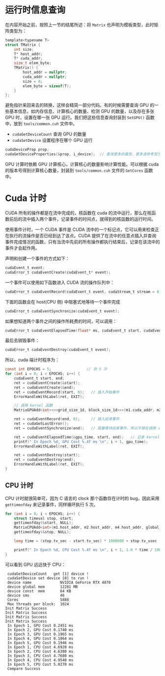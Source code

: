 # 运行时信息查询

在内容开始之前，按照上一节的结尾所述：将 `Matrix` 也声明为模板类型，此时矩阵类型为：

```c
template<typename T>
struct TMatrix {
    int size;
    T* host_addr;
    T* cuda_addr;
    size_t elem_byte;
    TMatrix() {
        host_addr = nullptr;
        cuda_addr = nullptr;
        size = 0;
        elem_byte = sizeof(T);
    }
};
```

避免指针来回来去的转换，这样会精简一部分代码。有的时候需要查询 GPU 的一些基本信息，如内存信息、计算核心的数量、检测 GPU 的数量，以及存在多张 GPU 时，设置在哪一张 GPU 运行。我们把这些信息查询封装到 `SetGPU()` 函数中，放到 `tools/common.cuh` 文件中。

- `cudaGetDeviceCount` 查询 GPU 的数量
- `cudaSetDevice` 设置程序在哪个 GPU 运行

```c
cudaDeviceProp prop;
cudaGetDeviceProperties(&prop, i_device);  // 查询更多的属性，更多请参考官方文档
```

GPU 计算时依赖 GPU 计算核心，计算核心的数量影响计算性能。可以根据 cuda 的版本号得到计算核心数量，封装到 `tools/common.cuh` 文件的 `GetCores` 函数中。

# Cuda 计时

CUDA 所有的操作都是在流中完成的，核函数在 cuda 的流中运行，那么在核函数前后的流中插入两个事件，记录事件的时间点，就得到的核函数的运行时间。

使用事件计时，一个 CUDA 事件是 CUDA 流中的一个标记点，它可以用来检查正在执行的流操作是否已经到达了该点。CUDA 提供了在流中的任意点插入并查询事件完成情况的函数，只有当流中先前的所有操作都执行结束后，记录在该流中的事件才会起作用。

声明和创建一个事件的方式如下：

```c
cudaEvent_t event;
cudaError_t cudaEventCreate(cudaEvent_t* event);
```

一个事件可以使用如下函数进入 CUDA 流的操作队列中：

```c
cudaError_t cudaEventRecord(cudaEvent_t event, cudaStream_t stream = 0);
```

下面的函数会在 host(CPU 侧) 中阻塞式地等待一个事件完成

```c
cudaError_t cudaEventSynchronize(cudaEvent_t event);
```

如果想知道两个事件之间的操作所耗费的时间，可以调用：

```c
cudaError_t cudaEventElapsedTime(float* ms, cudaEvent_t start, cudaEvent_t stop);
```

最后去销毁事件：

```c
cudaError_t cudaEventDestroy(cudaEvent_t event);
```

所以，cuda 端计时程序为：

```c
const int EPOCHS = 5;                // 测 5 次
for (int i = 0; i < EPOCHS; i++) {
    cudaEvent_t start, end;
    ret = cudaEventCreate(&start);
    ret = cudaEventCreate(&end);
    ret = cudaEventRecord(start, 0);   // 插入开始事件
    ErrorHandleWithLabel(ret, EXIT);

    // 调用 kernel 函数
    MatrixGPUAdd<int><<<grid_size_1d, block_size_1d>>>(m1.cuda_addr, m2.cuda_addr, m3.cuda_addr, global_size);

    ret = cudaEventRecord(end, 0);     // 插入结束事件
    ret = cudaGetLastError();
    ret = cudaEventSynchronize(end);   // 阻塞等待结束事件，所以不用在调用 cudaDeviceSynchronize

    ret = cudaEventElapsedTime(&gpu_time, start, end);   // 记录 kernel 执行的事件
    printf(" In Epoch %d, GPU Cost %.4f ms \n", i + 1, gpu_time);
    ErrorHandleWithLabel(ret, EXIT);

    ret = cudaEventDestroy(start);
    ret = cudaEventDestroy(end);
    ErrorHandleWithLabel(ret, EXIT);
}
```

## CPU 计时

CPU 计时就很简单可，因为 C 语言的 clock 那个函数存在计时的 bug，因此采用 `gettimeofday` 来记录事件，同样循环执行 5 次。

```c
for (int i = 0; i < EPOCHS; i++) {
    struct timeval stop, start;
    gettimeofday(&start, NULL);
    MatrixCPUAdd<int>(m1.host_addr, m2.host_addr, m4.host_addr, global_size);
    gettimeofday(&stop, NULL);

    long time = (stop.tv_sec - start.tv_sec) * 1000000 + stop.tv_usec - start.tv_usec;

    printf(" In Epoch %d, CPU Cost %.4f ms \n", i + 1, 1.0 * time / 1000.0);
}
```

可以看到 GPU 远远快于 CPU：

```
 cudaGetDeviceCount   get [1] device !
 cudaSetDevice set device [0] to run !
 device name             NVIDIA GeForce RTX 4070
 device global mem       12281 MB
 device const  mem       64 KB
 device sms              46 
 Cores                   5888 
 Max threads per block:  1024
Init Matrix Success
Init Matrix Success
Init Matrix Success
Init Matrix Success
 In Epoch 1, GPU Cost 0.2451 ms 
 In Epoch 2, GPU Cost 0.1740 ms 
 In Epoch 3, GPU Cost 0.1965 ms 
 In Epoch 4, GPU Cost 0.1864 ms 
 In Epoch 5, GPU Cost 0.1946 ms 
 In Epoch 1, CPU Cost 4.6920 ms 
 In Epoch 2, CPU Cost 4.6380 ms 
 In Epoch 3, CPU Cost 4.7680 ms 
 In Epoch 4, CPU Cost 4.9540 ms 
 In Epoch 5, CPU Cost 5.0270 ms 
 Compare Success 
```